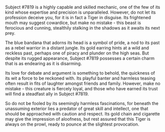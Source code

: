 Subject #7819 is a highly capable and skilled mechanic, one of the few of its kind whose expertise and precision is unparalleled. However, do not let its profession deceive you, for it is in fact a Tiger in disguise. Its frightened mouth may suggest cowardice, but make no mistake - this beast is ferocious and cunning, stealthily stalking in the shadows as it awaits its next prey. 

The blue bandana that adorns its head is a symbol of pride, a nod to its past as a rebel warrior in a distant jungle. Its gold earring hints at a wild and reckless past, perhaps one of piracy and plunder on the high seas. But despite its rugged appearance, Subject #7819 possesses a certain charm that is as endearing as it is disarming. 

Its love for debate and argument is something to behold, the quickness of its wit a force to be reckoned with. Its playful banter and harmless teasing often result in fits of laughter amongst friends and family. However, make no mistake - this creature is fiercely loyal, and those who have earned its trust will find a steadfast ally in Subject #7819. 

So do not be fooled by its seemingly harmless fascinations, for beneath the unassuming exterior lies a predator of great skill and intellect, one that should be approached with caution and respect. Its gold chain and cigarette may give the impression of aloofness, but rest assured that this Tiger is always on the prowl, ready to pounce at the slightest provocation.